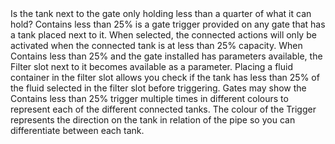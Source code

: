 <lore>
Is the tank next to the gate only holding less than a quarter of what it can hold?
</lore>
<no_lore>
Contains less than 25% is a gate trigger provided on any gate that has a tank placed next to it.
</no_lore>

<chapter name="Requirements"/>
When selected, the connected actions will only be activated when the connected tank is at less than 25% capacity.

<chapter name="Parameters"/>
When Contains less than 25% and the gate installed has parameters available, the Filter slot next to it becomes available as a parameter.
Placing a fluid container in the filter slot allows you check if the tank has less than 25% of the fluid selected in the filter slot before triggering.

<chapter name="Trigger directions"/>
Gates may show the Contains less than 25% trigger multiple times in different colours to represent each of the different connected tanks.
The colour of the Trigger represents the direction on the tank in relation of the pipe so you can differentiate between each tank.